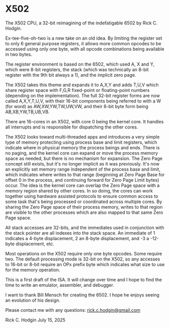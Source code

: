 # X502
The X502 CPU, a 32-bit reimagining of the indefatigable 6502 by Rick C. Hodgin.

Ex-tee-five-oh-two is a new take on an old idea. By limiting the register set to only 6 general purpose registers, it allows more common opcodes to be accessed using only one byte, with all opcode combinations being available in two bytes.

The register environment is based on the 6502, which used A, X and Y, which were 8-bit registers, the stack (which was technically an 8-bit register with the 9th bit always a 1), and the implicit zero page.

The X502 takes this theme and expands it to A,X,Y and adds T,U,V which share register space with F,G,R fixed-point or floating-point numbers (depending on the implementation).  The full 32-bit register forms are now called A,X,Y,T,U,V, with their 16-bit components being referred to with a W (for word) as AW,XW,YW,TW,UW,VW, and their 8-bit byte form being AB,XB,YW,TB,UB,VB.

There are 16-cores in an X502, with core 0 being the kernel core.  It handles all interrupts and is responsible for dispatching the other cores.

The X502 looks toward multi-threaded apps and introduces a very simple type of memory protecting using process base and limit registers, which indicate where in physical memory the process beings and ends.  There is no paging, and the kernel core can expand or move the process memory space as needed, but there is no mechanism for expansion.  The Zero Page concept still exists, but it's no longer implicit as it was previously.  It's now an explicitly set memory range independent of the process base and limit, which indicates where writes to that range (beginning at Zero Page Base for offset 0 in the process, and continuing forward for Zero Page Limit bytes) occur.  The idea is the kernel core can overlap the Zero Page space with a memory region shared by other cores.  In so doing, the cores can work together using hardware assisted protocols to ensure common access to some task that's being processed or coordinated across multiple cores.  By sharing the Zero Page space of their process memory, writes to that region are visible to the other processes which are also mapped to that same Zero Page space.

All stack accesses are 32-bits, and the immediates used in conjunction with the stack pointer are all indexes into the stack space.  An immediate of 1 indicates a 4-byte displacement, 2 an 8-byte displacement, and -3 a -12-byte displacement, etc.

Most operations on the X502 require only one byte opcodes.  Some require two.  The default processing mode is 32-bit on the X502, so any accesses to 16-bit or 8-bit require an OPx prefix byte which indicates what size to use for the memory operation.

This is a first draft of the ISA.  It will change over time and I hope to find the time to write an emulator, assembler, and debugger.

I want to thank Bill Mensch for creating the 6502.  I hope he enjoys seeing an evolution of his design.

Please contact me with any questions:  rick.c.hodgin@gmail.com

Rick C. Hodgin
July 15, 2025
